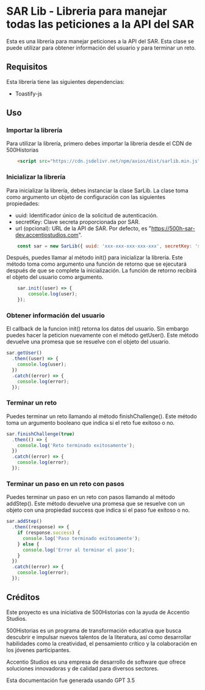 # SAR Lib - Libreria para manejar todas las peticiones a la API del SAR
Esta es una librería para manejar peticiones a la API del SAR. Esta clase se puede utilizar para obtener información del usuario y para terminar un reto.

## Requisitos
Esta librería tiene las siguientes dependencias:
 - Toastify-js

## Uso
### Importar la librería
Para utilizar la librería, primero debes importar la libreria desde el CDN de 500Historias
``` html
    <script src="https://cdn.jsdelivr.net/npm/axios/dist/sarlib.min.js"></script>
```
### Inicializar la librería
Para inicializar la librería, debes instanciar la clase SarLib. La clase toma como argumento un objeto de configuración con las siguientes propiedades:

 - uuid: Identificador único de la solicitud de autenticación.
 - secretKey: Clave secreta proporcionada por SAR.
 - url (opcional): URL de la API de SAR. Por defecto, es "https://500h-sar-dev.accentiostudios.com".

```js
    const sar = new SarLib({ uuid: 'xxx-xxx-xxx-xxx-xxx', secretKey: 'secretKey', url: 'urlApi' });
```

Después, puedes llamar al método init() para inicializar la librería. Este método toma como argumento una función de retorno que se ejecutará después de que se complete la inicialización. La función de retorno recibirá el objeto del usuario como argumento.

```js
    sar.init((user) => {
        console.log(user);
    });
```
### Obtener información del usuario
El callback de la funcion init() retorna los datos del usuario. Sin embargo puedes hacer la peticion nuevamente con el método getUser(). Este método devuelve una promesa que se resuelve con el objeto del usuario.

```js
sar.getUser()
  .then((user) => {
    console.log(user);
  })
  .catch((error) => {
    console.log(error);
  });
```

### Terminar un reto

Puedes terminar un reto llamando al método finishChallenge(). Este método toma un argumento booleano que indica si el reto fue exitoso o no.

```js
sar.finishChallenge(true)
  .then(() => {
    console.log('Reto terminado exitosamente');
  })
  .catch((error) => {
    console.log(error);
  });
```

### Terminar un paso en un reto con pasos
Puedes terminar un paso en un reto con pasos llamando al método addStep(). Este método devuelve una promesa que se resuelve con un objeto con una propiedad success que indica si el paso fue exitoso o no.

```js
sar.addStep()
  .then((response) => {
    if (response.success) {
      console.log('Paso terminado exitosamente');
    } else {
      console.log('Error al terminar el paso');
    }
  })
  .catch((error) => {
    console.log(error);
  });
```

## Créditos

Este proyecto es una iniciativa de 500Historias con la ayuda de Accentio Studios.

500Historias es un programa de transformación educativa que busca descubrir e impulsar nuevos talentos de la literatura, así como desarrollar habilidades como la creatividad, el pensamiento crítico y la colaboración en los jóvenes participantes.

Accentio Studios es una empresa de desarrollo de software que ofrece soluciones innovadoras y de calidad para diversos sectores.

Esta documentación fue generada usando GPT 3.5
